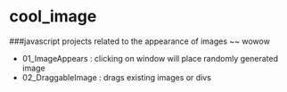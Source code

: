 # cool_image
###javascript projects related to the appearance of images ~~ wowow 
* 01_ImageAppears : clicking on window will place randomly generated image
* 02_DraggableImage : drags existing images or divs
